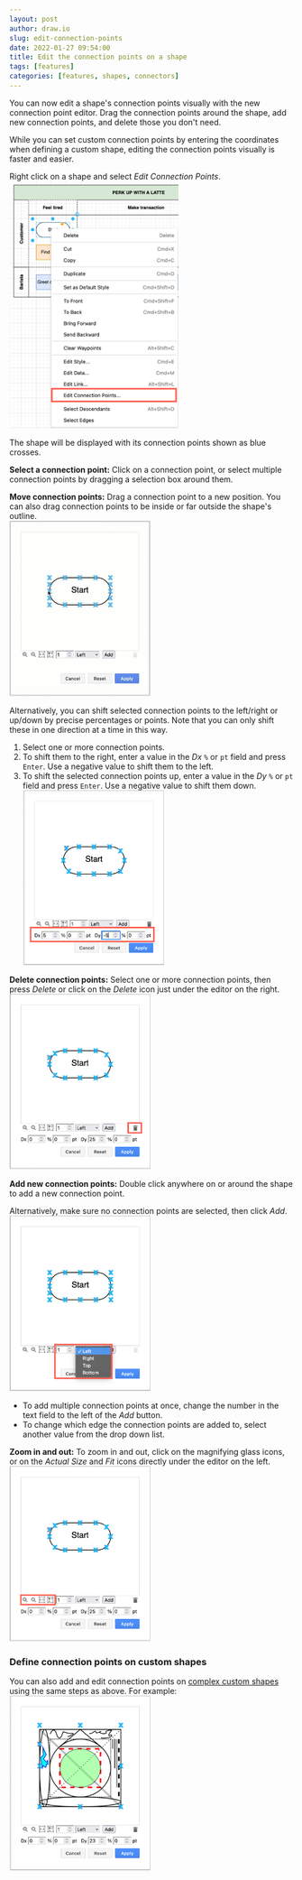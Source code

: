 ```yaml
---
layout: post
author: draw.io
slug: edit-connection-points
date: 2022-01-27 09:54:00
title: Edit the connection points on a shape
tags: [features]
categories: [features, shapes, connectors]
---
```


You can now edit a shape's connection points visually with the new connection point editor. Drag the connection points around the shape, add new connection points, and delete those you don't need. 

While you can set custom connection points by entering the coordinates when defining a custom shape, editing the connection points visually is faster and easier.

Right click on a shape and select _Edit Connection Points_. 
<br /><img src="/assets/img/blog/connection-points-edit-context-menu.png" style="width=100%;max-width:300px;height:auto;" alt="Use the context menu to edit the connection points of a selected shape">

The shape will be displayed with its connection points shown as blue crosses. 

**Select a connection point:** Click on a connection point, or select multiple connection points by dragging a selection box around them.

**Move connection points:** Drag a connection point to a new position. You can also drag connection points to be inside or far outside the shape's outline. 
<br /><img src="/assets/img/blog/connection-points-edit.gif" style="width=100%;max-width:250px;height:auto;" alt="Move, delete and add connection points to a shape visually in draw.io">

Alternatively, you can shift selected connection points to the left/right or up/down by precise percentages or points. Note that you can only shift these in one direction at a time in this way.
1. Select one or more connection points.
2. To shift them to the right, enter a value in the _Dx_ ``%`` or ``pt`` field and press ``Enter``. Use a negative value to shift them to the left.
3. To shift the selected connection points up, enter a value in the _Dy_ ``%`` or ``pt`` field and press ``Enter``. Use a negative value to shift them down.
<br /><img src="/assets/img/blog/connection-points-move-precise.png" style="width=100%;max-width:250px;height:auto;" alt="Shift connection points precisely from their current location">

**Delete connection points:** Select one or more connection points, then press _Delete_ or click on the _Delete_ icon just under the editor on the right.
<br /><img src="/assets/img/blog/connection-points-delete.png" style="width=100%;max-width:250px;height:auto;" alt="Delete connection points on a shape in the visual editor with draw.io">

**Add new connection points:** Double click anywhere on or around the shape to add a new connection point. 

Alternatively, make sure no connection points are selected, then click _Add_.
<br /><img src="/assets/img/blog/connection-points-add.png" style="width=100%;max-width:250px;height:auto;" alt="Specify how many connection points to add, and which edge to add them to">
* To add multiple connection points at once, change the number in the text field to the left of the _Add_ button.
* To change which edge the connection points are added to, select another value from the drop down list.  

**Zoom in and out:** To zoom in and out, click on the magnifying glass icons, or on the _Actual Size_ and _Fit_ icons directly under the editor on the left.
<br /><img src="/assets/img/blog/connection-points-zoom.png" style="width=100%;max-width:250px;height:auto;" alt="Zoom in and out to see the connection points more clearly">



### Define connection points on custom shapes

You can also add and edit connection points on [complex custom shapes](/doc/faq/shape-complex-create-edit.html) using the same steps as above. For example:
<br /><img src="/assets/img/blog/connection-points-edit-custom-shape.png" style="width=100%;max-width:250px;height:auto;" alt="Edit the connection points visually, even on a custom shape with draw.io">